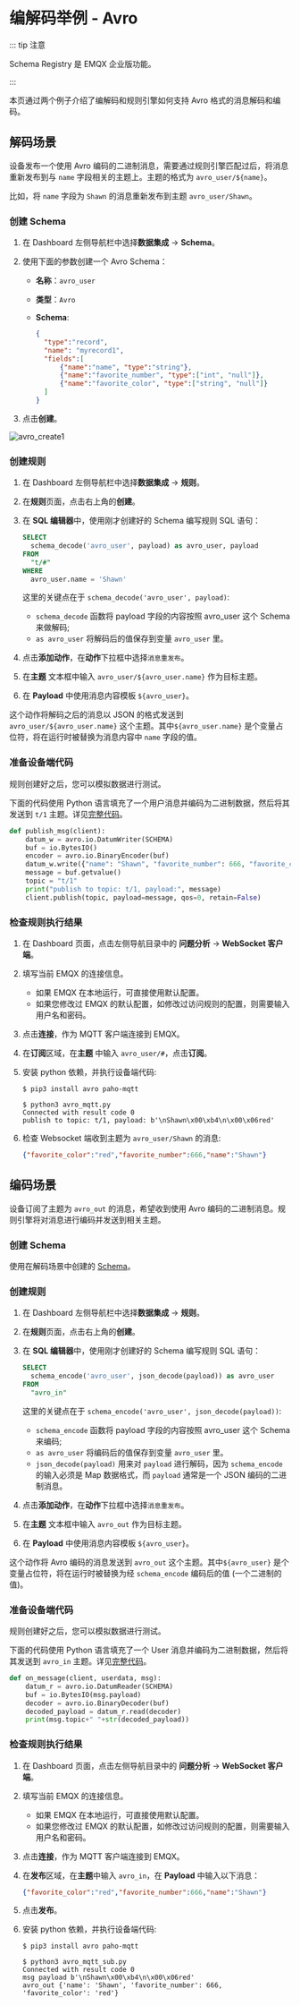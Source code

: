 # 编解码举例 - Avro

::: tip 注意

Schema Registry 是 EMQX 企业版功能。

:::

本页通过两个例子介绍了编解码和规则引擎如何支持 Avro 格式的消息解码和编码。

## 解码场景

设备发布一个使用 Avro 编码的二进制消息，需要通过规则引擎匹配过后，将消息重新发布到与 `name` 字段相关的主题上。主题的格式为 `avro_user/${name}`。

比如，将 `name` 字段为 `Shawn` 的消息重新发布到主题 `avro_user/Shawn`。

### 创建 Schema

1. 在 Dashboard 左侧导航栏中选择**数据集成** -> **Schema**。

2. 使用下面的参数创建一个 Avro Schema：

   - **名称**：`avro_user`

   - **类型**：`Avro`

   - **Schema**:

     ```json
     {
       "type":"record",
       "name": "myrecord1",
       "fields":[
           {"name":"name", "type":"string"},
           {"name":"favorite_number", "type":["int", "null"]},
           {"name":"favorite_color", "type":["string", "null"]}
       ]
     }
     ```

3. 点击**创建**。

<img src="./assets/avro_create1.png" alt="avro_create1"  />

### 创建规则

1. 在 Dashboard 左侧导航栏中选择**数据集成** -> **规则**。

2. 在**规则**页面，点击右上角的**创建**。

3. 在 **SQL 编辑器**中，使用刚才创建好的 Schema 编写规则 SQL 语句：

   ```sql
   SELECT
     schema_decode('avro_user', payload) as avro_user, payload
   FROM
     "t/#"
   WHERE
     avro_user.name = 'Shawn'
   ```

   这里的关键点在于 `schema_decode('avro_user', payload)`:

   - `schema_decode` 函数将 payload 字段的内容按照 avro_user 这个 Schema 来做解码;
   - `as avro_user` 将解码后的值保存到变量 `avro_user` 里。

4. 点击**添加动作**，在**动作**下拉框中选择`消息重发布`。
5. 在**主题** 文本框中输入 `avro_user/${avro_user.name}` 作为目标主题。
6. 在 **Payload** 中使用消息内容模板 `${avro_user}`。

这个动作将解码之后的消息以 JSON 的格式发送到 `avro_user/${avro_user.name}` 这个主题。其中`${avro_user.name}` 是个变量占位符，将在运行时被替换为消息内容中 `name` 字段的值。

### 准备设备端代码

规则创建好之后，您可以模拟数据进行测试。

下面的代码使用 Python 语言填充了一个用户消息并编码为二进制数据，然后将其发送到 `t/1` 主题。详见[完整代码](https://gist.github.com/thalesmg/bbda65b400f35f8ab0f719b06cf875f6)。

```python
def publish_msg(client):
    datum_w = avro.io.DatumWriter(SCHEMA)
    buf = io.BytesIO()
    encoder = avro.io.BinaryEncoder(buf)
    datum_w.write({"name": "Shawn", "favorite_number": 666, "favorite_color": "red"}, encoder)
    message = buf.getvalue()
    topic = "t/1"
    print("publish to topic: t/1, payload:", message)
    client.publish(topic, payload=message, qos=0, retain=False)
```

### 检查规则执行结果

1. 在 Dashboard 页面，点击左侧导航目录中的 **问题分析** -> **WebSocket 客户端**。

2. 填写当前 EMQX 的连接信息。

   - 如果 EMQX 在本地运行，可直接使用默认配置。
   - 如果您修改过 EMQX 的默认配置，如修改过访问规则的配置，则需要输入用户名和密码。

3. 点击**连接**，作为 MQTT 客户端连接到 EMQX。

4. 在**订阅**区域，在**主题** 中输入 `avro_user/#`，点击**订阅**。

5. 安装 python 依赖，并执行设备端代码:

   ```shell
   $ pip3 install avro paho-mqtt
   
   $ python3 avro_mqtt.py
   Connected with result code 0
   publish to topic: t/1, payload: b'\nShawn\x00\xb4\n\x00\x06red'
   ```

6. 检查 Websocket 端收到主题为 `avro_user/Shawn` 的消息:

   ```json
   {"favorite_color":"red","favorite_number":666,"name":"Shawn"}
   ```

## 编码场景

设备订阅了主题为 `avro_out` 的消息，希望收到使用 Avro 编码的二进制消息。规则引擎将对消息进行编码并发送到相关主题。 

### 创建 Schema

使用在解码场景中创建的 [Schema](#(#创建-schema))。

### 创建规则

1. 在 Dashboard 左侧导航栏中选择**数据集成** -> **规则**。

2. 在**规则**页面，点击右上角的**创建**。

3. 在 **SQL 编辑器**中，使用刚才创建好的 Schema 编写规则 SQL 语句：

   ```sql
   SELECT
     schema_encode('avro_user', json_decode(payload)) as avro_user
   FROM
     "avro_in"
   ```

   这里的关键点在于 `schema_encode('avro_user', json_decode(payload))`:

   - `schema_encode` 函数将 payload 字段的内容按照 avro_user 这个 Schema 来编码;
   - `as avro_user` 将编码后的值保存到变量 `avro_user` 里。
   - `json_decode(payload)` 用来对 `payload` 进行解码，因为 `schema_encode` 的输入必须是 Map 数据格式，而 `payload` 通常是一个 JSON 编码的二进制消息。

4. 点击**添加动作**，在**动作**下拉框中选择`消息重发布`。

5. 在**主题** 文本框中输入 `avro_out` 作为目标主题。

6. 在 **Payload** 中使用消息内容模板 `${avro_user}`。

这个动作将 Avro 编码的消息发送到 `avro_out` 这个主题。其中`${avro_user}` 是个变量占位符，将在运行时被替换为经 `schema_encode` 编码后的值 (一个二进制的值)。

### 准备设备端代码

规则创建好之后，您可以模拟数据进行测试。

下面的代码使用 Python 语言填充了一个 User 消息并编码为二进制数据，然后将其发送到 `avro_in` 主题。详见[完整代码](https://gist.github.com/thalesmg/02046f89e9ceb70b9806dc98e6ed8b55)。

```python
def on_message(client, userdata, msg):
    datum_r = avro.io.DatumReader(SCHEMA)
    buf = io.BytesIO(msg.payload)
    decoder = avro.io.BinaryDecoder(buf)
    decoded_payload = datum_r.read(decoder)
    print(msg.topic+" "+str(decoded_payload))
```

### 检查规则执行结果

1. 在 Dashboard 页面，点击左侧导航目录中的 **问题分析** -> **WebSocket 客户端**。

2. 填写当前 EMQX 的连接信息。

   - 如果 EMQX 在本地运行，可直接使用默认配置。
   - 如果您修改过 EMQX 的默认配置，如修改过访问规则的配置，则需要输入用户名和密码。

3. 点击**连接**，作为 MQTT 客户端连接到 EMQX。

4. 在**发布**区域，在**主题**中输入 `avro_in`，在 **Payload** 中输入以下消息：

   ```json
   {"favorite_color":"red","favorite_number":666,"name":"Shawn"}
   ```

5. 点击**发布**。

6. 安装 python 依赖，并执行设备端代码:

   ```shell
   $ pip3 install avro paho-mqtt
   
   $ python3 avro_mqtt_sub.py
   Connected with result code 0
   msg payload b'\nShawn\x00\xb4\n\x00\x06red'
   avro_out {'name': 'Shawn', 'favorite_number': 666, 'favorite_color': 'red'}
   ```
